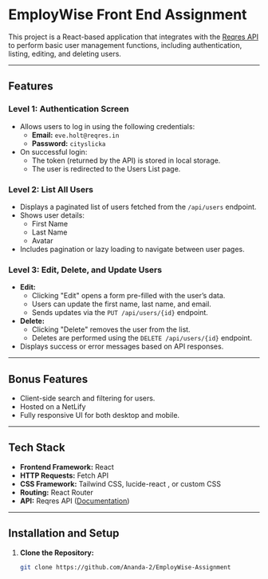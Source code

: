 # EmployWise Front End Assignment

This project is a React-based application that integrates with the [Reqres API](https://reqres.in/) to perform basic user management functions, including authentication, listing, editing, and deleting users.

---

## Features

### Level 1: Authentication Screen

- Allows users to log in using the following credentials:
  - **Email:** `eve.holt@reqres.in`
  - **Password:** `cityslicka`
- On successful login:
  - The token (returned by the API) is stored in local storage.
  - The user is redirected to the Users List page.

### Level 2: List All Users

- Displays a paginated list of users fetched from the `/api/users` endpoint.
- Shows user details:
  - First Name
  - Last Name
  - Avatar
- Includes pagination or lazy loading to navigate between user pages.

### Level 3: Edit, Delete, and Update Users

- **Edit:**
  - Clicking "Edit" opens a form pre-filled with the user’s data.
  - Users can update the first name, last name, and email.
  - Sends updates via the `PUT /api/users/{id}` endpoint.
- **Delete:**
  - Clicking "Delete" removes the user from the list.
  - Deletes are performed using the `DELETE /api/users/{id}` endpoint.
- Displays success or error messages based on API responses.

---

## Bonus Features

- Client-side search and filtering for users.
- Hosted on a NetLify
- Fully responsive UI for both desktop and mobile.

---

## Tech Stack

- **Frontend Framework:** React
- **HTTP Requests:** Fetch API
- **CSS Framework:** Tailwind CSS, lucide-react , or custom CSS
- **Routing:** React Router
- **API:** Reqres API ([Documentation](https://reqres.in/))

---

## Installation and Setup

1. **Clone the Repository:**
   ```bash
   git clone https://github.com/Ananda-2/EmployWise-Assignment
   ```
